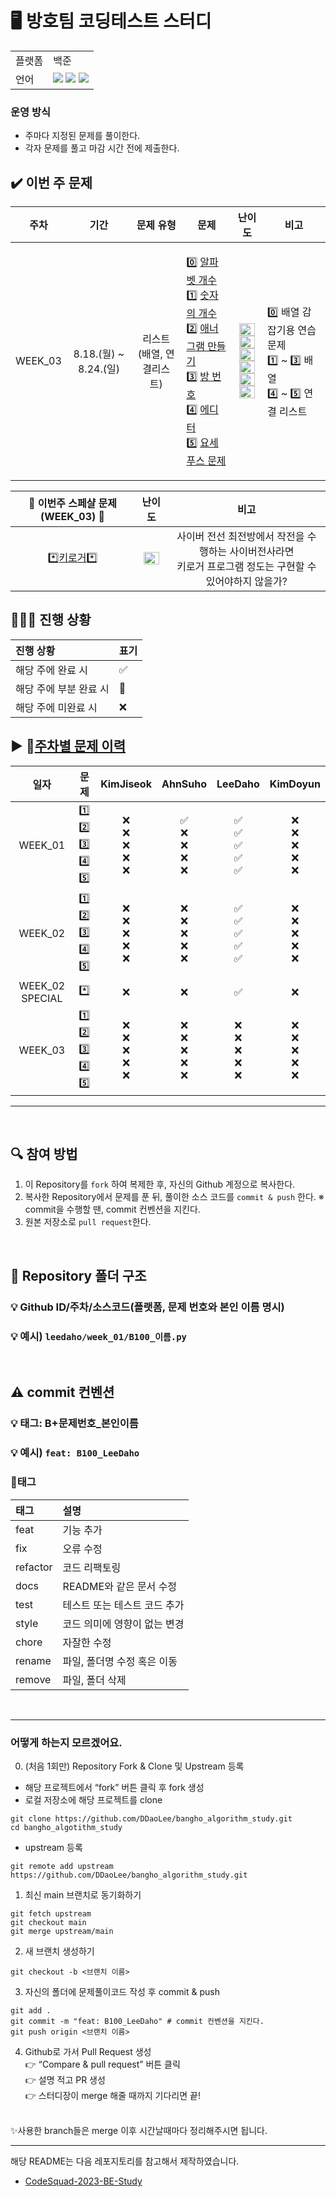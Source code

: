# 🖥 방호팀 코딩테스트 스터디

<table>
    <td>플랫폼</td>
    <td>백준</td>
  </tr>
  <tr>
    <td>언어</td>
    <td>
        <img src="https://img.shields.io/badge/Python-3776AB?style=for-the-badge&logo=python&logoColor=white">
        <img src="https://img.shields.io/badge/C++-00599C?style=for-the-badge&logo=cplusplus&logoColor=white">
        <img src="https://img.shields.io/badge/Java-007396.svg?&style=for-the-badge&logo=Java&logoColor=white"> 
    </td>
  </tr>
</table>

### 운영 방식

- 주마다 지정된 문제를 풀이한다.
- 각자 문제를 풀고 마감 시간 전에 제출한다.
  
## ✔️ 이번 주 문제

| 주차 | 기간 | 문제 유형 | 문제 | 난이도 | 비고 |
|:---:|:---:|:---:|:---:|:---:|:---:|
| WEEK_03 |8.18.(월) ~ 8.24.(일) | 리스트 <br> (배열, 연결리스트) | <p align=left> 0️⃣ [알파벳 개수](https://www.acmicpc.net/problem/10808) <br> 1️⃣ [숫자의 개수](https://www.acmicpc.net/problem/2577) <br>  2️⃣ [애너그램 만들기](https://www.acmicpc.net/problem/1919) <br> 3️⃣ [방 번호](https://www.acmicpc.net/problem/1475) <br> 4️⃣ [에디터](https://www.acmicpc.net/problem/1406)  <br> 5️⃣ [요세푸스 문제](https://www.acmicpc.net/problem/1158) </p> | <p> <img height="20px" width="25px" src="https://static.solved.ac/tier_small/2.svg"/> <br>   <img height="20px" width="25px" src="https://static.solved.ac/tier_small/4.svg"/> <br>   <img height="20px" width="25px" src="https://static.solved.ac/tier_small/4.svg"/> <br>   <img height="20px" width="25px" src="https://static.solved.ac/tier_small/6.svg"/> <br>   <img height="20px" width="25px" src="https://static.solved.ac/tier_small/9.svg"/> <br> <img height="20px" width="25px" src="https://static.solved.ac/tier_small/7.svg"/> </p> | <p align=left> 0️⃣ 배열 감잡기용 연습문제 <br> 1️⃣ ~ 3️⃣ 배열 <br> 4️⃣ ~ 5️⃣ 연결 리스트 </p>|

  
| 🐛 이번주 스페샬 문제(WEEK_03) 🐛 | 난이도 | 비고 |
|:-----------------:|:----:|:----:|
| *️⃣[키로거](https://www.acmicpc.net/problem/5397)*️⃣  |  <img height="20px" width="25px" src="https://static.solved.ac/tier_small/9.svg"/>  | 사이버 전선 최전방에서 작전을 수행하는 사이버전사라면<br> 키로거 프로그램 정도는 구현할 수 있어야하지 않을가? |


## 🧑🏻‍💻 진행 상황

| 진행 상황            | 표기  |
|:-----------------|:----|
| 해당 주에 완료 시       | ✅   |
| 해당 주에 부분 완료 시    | 🔢  |
| 해당 주에 미완료 시      | ❌   |


## ▶ 📝[주차별 문제 이력](https://github.com/DDaoLee/bangho_algorithm_study/blob/main/docs/weekly_progress.md)



| 일자 | 문제 | KimJiseok | AhnSuho | LeeDaho | KimDoyun |
|:-------:|:-------:|:-------:|:-------:|:-------:|:-------:|
| WEEK_01  | 1️⃣<br>2️⃣<br>3️⃣<br>4️⃣<br>5️⃣   |    ❌<br>❌<br>❌<br>❌<br>❌    |     ✅<br>❌<br>❌<br>❌<br>❌     |     ✅<br>✅<br>✅<br>✅<br>✅     |     ❌<br>❌<br>❌<br>❌<br>❌     |    
| WEEK_02  | 1️⃣<br>2️⃣<br>3️⃣<br>4️⃣<br>5️⃣   |    ❌<br>❌<br>❌<br>❌<br>❌    |     ❌<br>❌<br>❌<br>❌<br>❌     |     ✅<br>✅<br>✅<br>✅<br>✅     |     ❌<br>❌<br>❌<br>❌<br>❌     |  
| WEEK_02 SPECIAL  | *️⃣  |    ❌    |     ❌     |     ✅     |     ❌     |  
| WEEK_03  | 1️⃣<br>2️⃣<br>3️⃣<br>4️⃣<br>5️⃣  |    ❌<br>❌<br>❌<br>❌<br>❌    |     ❌<br>❌<br>❌<br>❌<br>❌     |     ❌<br>❌<br>❌<br>❌<br>❌     |     ❌<br>❌<br>❌<br>❌<br>❌     |    
---

<br>

## 🔍 참여 방법

1. 이 Repository를 `fork` 하여 복제한 후, 자신의 Github 계정으로 복사한다.
2. 복사한 Repository에서 문제를 푼 뒤, 풀이한 소스 코드를 `commit & push` 한다. ※ commit을 수행할 땐, commit 컨벤션을 지킨다.
3. 원본 저장소로 `pull request`한다. 
<br/>

## 📁 Repository 폴더 구조
### 💡 Github ID/주차/소스코드(플랫폼, 문제 번호와 본인 이름 명시)
### 💡 예시)  `leedaho/week_01/B100_이름.py`

<br>

## ⚠️ commit 컨벤션
### 💡 태그: B+문제번호_본인이름
### 💡 예시) `feat: B100_LeeDaho`
### 📌태그
| 태그       | 설명                      |
|:---------|:------------------------|
| feat     | 기능 추가               |
| fix      | 오류 수정                     |
| refactor | 코드 리팩토링                 |
| docs     | README와 같은 문서 수정        |
| test     | 테스트 또는 테스트 코드 추가  |
| style    | 코드 의미에 영향이 없는 변경  |
| chore    | 자잘한 수정                  |
| rename   | 파일, 폴더명 수정 혹은 이동        |
| remove   | 파일, 폴더 삭제                   |


<br/>

---

### 어떻게 하는지 모르겠어요.

0. (처음 1회만) Repository Fork & Clone 및 Upstream 등록
- 해당 프로젝트에서 “fork” 버튼 클릭 후 fork 생성
- 로컬 저장소에 해당 프로젝트를 clone
```
git clone https://github.com/DDaoLee/bangho_algorithm_study.git
cd bangho_algotithm_study
```
   - upstream 등록
```
git remote add upstream https://github.com/DDaoLee/bangho_algorithm_study.git
```
1. 최신 main 브랜치로 동기화하기
```
git fetch upstream
git checkout main
git merge upstream/main
```
2. 새 브랜치 생성하기
```
git checkout -b <브랜치 이름>
```
3. 자신의 폴더에 문제풀이코드 작성 후 commit & push
```
git add .
git commit -m "feat: B100_LeeDaho" # commit 컨벤션을 지킨다.
git push origin <브랜치 이름>
```
4. Github로 가서 Pull Request 생성
<br>👉 “Compare & pull request” 버튼 클릭
<br>👉 설명 적고 PR 생성
<br>👉 스터디장이 merge 해줄 때까지 기다리면 끝!
<br>
✨사용한 branch들은 merge 이후 시간날때마다 정리해주시면 됩니다.

---

해당 README는 다음 레포지토리를 참고해서 제작하였습니다.

- [CodeSquad-2023-BE-Study](https://github.com/CodeSquad-2023-BE-Study/Algorithm-Study/blob/main/README.md)
